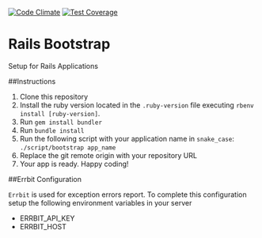 [![Code Climate](https://codeclimate.com/repos/548f346ce30ba05437006cb3/badges/8fcb0e8dd0a815db2bf9/gpa.svg)](https://codeclimate.com/repos/548f346ce30ba05437006cb3/feed)
[![Test Coverage](https://codeclimate.com/repos/548f346ce30ba05437006cb3/badges/8fcb0e8dd0a815db2bf9/coverage.svg)](https://codeclimate.com/repos/548f346ce30ba05437006cb3/feed)

Rails Bootstrap
===============

Setup for Rails Applications

##Instructions

1. Clone this repository
2. Install the ruby version located in the `.ruby-version` file executing `rbenv install [ruby-version]`.
3. Run `gem install bundler`
4. Run `bundle install`
5. Run the following script with your application name in `snake_case`:
 `./script/bootstrap app_name`
6. Replace the git remote origin with your repository URL
7. Your app is ready. Happy coding!

##Errbit Configuration

`Errbit` is used for exception errors report. To complete this configuration setup the following environment variables in your server
- ERRBIT_API_KEY
- ERRBIT_HOST
